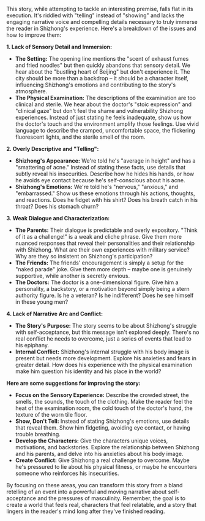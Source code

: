 This story, while attempting to tackle an interesting premise, falls flat in its execution.  It's riddled with "telling" instead of "showing" and lacks the engaging narrative voice and compelling details necessary to truly immerse the reader in Shizhong's experience. Here's a breakdown of the issues and how to improve them:

**1.  Lack of Sensory Detail and Immersion:**

* **The Setting:**  The opening line mentions the "scent of exhaust fumes and fried noodles" but then quickly abandons that sensory detail.  We hear about the "bustling heart of Beijing" but don't experience it.  The city should be more than a backdrop – it should be a character itself, influencing Shizhong's emotions and contributing to the story's atmosphere.
* **The Physical Examination:**  The descriptions of the examination are too clinical and sterile. We hear about the doctor's "stoic expression" and "clinical gaze" but don't feel the shame and vulnerability Shizhong experiences. Instead of just stating he feels inadequate, show us how the doctor's touch and the environment amplify those feelings. Use vivid language to describe the cramped, uncomfortable space, the flickering fluorescent lights, and the sterile smell of the room.

**2.  Overly Descriptive and "Telling":**

* **Shizhong's Appearance:**  We're told he's "average in height" and has a "smattering of acne." Instead of stating these facts, use details that subtly reveal his insecurities.  Describe how he hides his hands, or how he avoids eye contact because he's self-conscious about his acne.
* **Shizhong's Emotions:** We're told he's "nervous," "anxious," and "embarrassed."  Show us these emotions through his actions, thoughts, and reactions.  Does he fidget with his shirt?  Does his breath catch in his throat? Does his stomach churn?  

**3.  Weak Dialogue and Characterization:**

* **The Parents:**  Their dialogue is predictable and overly expository. "Think of it as a challenge!" is a weak and cliche phrase.  Give them more nuanced responses that reveal their personalities and their relationship with Shizhong. What are their own experiences with military service? Why are they so insistent on Shizhong's participation? 
* **The Friends:**  The friends' encouragement is simply a setup for the "naked parade" joke.  Give them more depth – maybe one is genuinely supportive, while another is secretly envious. 
* **The Doctors:**  The doctor is a one-dimensional figure.  Give him a personality, a backstory, or a motivation beyond simply being a stern authority figure. Is he a veteran?  Is he indifferent?  Does he see himself in these young men?

**4.  Lack of Narrative Arc and Conflict:**

* **The Story's Purpose:** The story seems to be about Shizhong's struggle with self-acceptance, but this message isn't explored deeply. There's no real conflict he needs to overcome, just a series of events that lead to his epiphany.
* **Internal Conflict:** Shizhong's internal struggle with his body image is present but needs more development. Explore his anxieties and fears in greater detail. How does his experience with the physical examination make him question his identity and his place in the world? 

**Here are some suggestions for improving the story:**

* **Focus on the Sensory Experience:** Describe the crowded street, the smells, the sounds, the touch of the clothing. Make the reader feel the heat of the examination room, the cold touch of the doctor's hand, the texture of the worn tile floor.
* **Show, Don't Tell:**  Instead of stating Shizhong's emotions, use details that reveal them. Show him fidgeting, avoiding eye contact, or having trouble breathing.
* **Develop the Characters:** Give the characters unique voices, motivations, and backstories. Explore the relationship between Shizhong and his parents, and delve into his anxieties about his body image.
* **Create Conflict:**  Give Shizhong a real challenge to overcome. Maybe he's pressured to lie about his physical fitness, or maybe he encounters someone who reinforces his insecurities. 

By focusing on these areas, you can transform this story from a bland retelling of an event into a powerful and moving narrative about self-acceptance and the pressures of masculinity. Remember, the goal is to create a world that feels real, characters that feel relatable, and a story that lingers in the reader's mind long after they've finished reading. 
